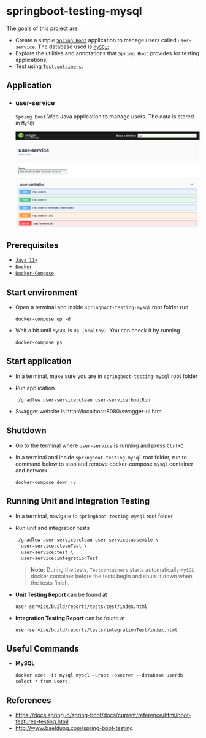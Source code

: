 # springboot-testing-mysql

The goals of this project are:
- Create a simple [`Spring Boot`](https://docs.spring.io/spring-boot/docs/current/reference/htmlsingle/) application to manage users called `user-service`. The database used is [`MySQL`](https://www.mysql.com);
- Explore the utilities and annotations that `Spring Boot` provides for testing applications;
- Test using [`Testcontainers`](https://www.testcontainers.org/).

## Application

- ### user-service

  `Spring Boot` Web Java application to manage users. The data is stored in `MySQL`
  
  ![user-service-swagger](images/user-service-swagger.png)

## Prerequisites

- [`Java 11+`](https://www.oracle.com/java/technologies/javase-jdk11-downloads.html)
- [`Docker`](https://www.docker.com/)
- [`Docker-Compose`](https://docs.docker.com/compose/install/)

## Start environment

- Open a terminal and inside `springboot-testing-mysql` root folder run
  ```
  docker-compose up -d
  ```

- Wait a bit until `MySQL` is `Up (healthy)`. You can check it by running
  ```
  docker-compose ps
  ```

## Start application

- In a terminal, make sure you are in `springboot-testing-mysql` root folder

- Run application
  ```
  ./gradlew user-service:clean user-service:bootRun
  ```

- Swagger website is http://localhost:8080/swagger-ui.html

## Shutdown

- Go to the terminal where `user-service` is running and press `Ctrl+C`

- In a terminal and inside `springboot-testing-mysql` root folder, run to command below to stop and remove docker-compose `mysql` container and network
  ```
  docker-compose down -v
  ```

## Running Unit and Integration Testing

- In a terminal, navigate to `springboot-testing-mysql` root folder

- Run unit and integration tests
  ```
  ./gradlew user-service:clean user-service:assemble \
    user-service:cleanTest \
    user-service:test \
    user-service:integrationTest
  ```
  > **Note:** During the tests, `Testcontainers` starts automatically `MySQL` docker container before the tests begin and shuts it down when the tests finish.

- **Unit Testing Report** can be found at
  ```
  user-service/build/reports/tests/test/index.html
  ```

- **Integration Testing Report** can be found at
  ```
  user-service/build/reports/tests/integrationTest/index.html
  ```

## Useful Commands

- **MySQL**
  ```
  docker exec -it mysql mysql -uroot -psecret --database userdb
  select * from users;
  ```

## References

- https://docs.spring.io/spring-boot/docs/current/reference/html/boot-features-testing.html
- http://www.baeldung.com/spring-boot-testing
